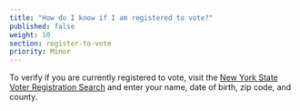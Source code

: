 ```yaml
---
title: "How do I know if I am registered to vote?"
published: false
weight: 10
section: register-to-vote
priority: Minor
---
```

To verify if you are currently registered to vote, visit the [New York State Voter Registration Search](https://voterlookup.elections.state.ny.us/) and enter your name, date of birth, zip code, and county.  
